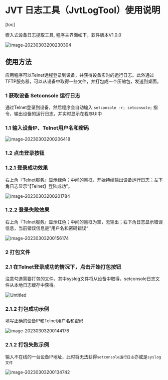 # JVT 日志工具（JvtLogTool）使用说明



[toc]



嵌入式设备日志提取工具, 程序主界面如下，软件版本V1.0.0

![image-20230303200230304](./assets/image-20230303200230304.png)

## 使用方法

应用程序可以Telnet远程登录到设备，并获得设备实时的运行日志。此外通过TFTP服务器，可以从设备中取得一些文件，并打包成一个压缩包，发送到桌面。

### 1 获取设备 Setconsole 运行日志

通过Telnet登录到设备，然后程序会自动输入 `setconsole -r; setconsole;` 指令，输出设备的运行日志，并实时显示在程序UI中

### 1.1 输入设备IP、Telnet用户名和密码

![image-20230303200206418](./assets/image-20230303200206418.png)

### 1.2 点击登录按钮

### 1.2.1 登录成功效果

右上角『Telnet服务』显示绿色；中间的黑框，开始持续输出设备运行日志；左下角日志显示“【Telnet】登陆成功”。

![image-20230303200201784](./assets/image-20230303200201784.png)

### 1.2.2 登录失败效果

右上角『Telnet服务』显示红色；中间的黑框为空，无输出；右下角日志显示错误信息，当前错误信息是”用户名和密码错误“

![image-20230303200156174](./assets/image-20230303200156174.png)

### 2 打包文件

### 2.1 在Telnet登录成功的情况下，点击开始打包按钮

注意勾选需要打包的文件，其中syslog文件将从设备中取得，setconsole日志文件从本地日志缓存中获得。

![Untitled](./assets/image-20230303200150648.png)

### 2.1.2 打包成功示例

填写正确的设备IP和Telnet用户名和密码

![image-20230303200144178](./assets/image-20230303200144178.png)

### 2.1.2 打包失败示例

输入不在线的一台设备IP地址，此时将无法获得`setconsole运行日志`亦或是`syslog文件`

![image-20230303200134742](./assets/image-20230303200134742.png)
